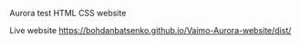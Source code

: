 Aurora test HTML CSS website

Live website
https://bohdanbatsenko.github.io/Vaimo-Aurora-website/dist/